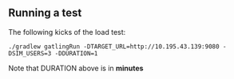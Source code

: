 ## Running a test

The following kicks of the load test:

```
./gradlew gatlingRun -DTARGET_URL=http://10.195.43.139:9080 -DSIM_USERS=3 -DDURATION=1
```

Note that DURATION above is in **minutes**